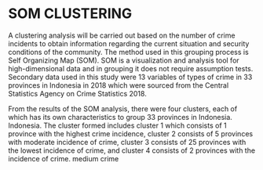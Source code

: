 # SOM CLUSTERING
A clustering analysis will be carried out based on the number of crime incidents to obtain information regarding the current situation and security conditions of the community. The method used in this grouping process is Self Organizing Map (SOM). SOM is a visualization and analysis tool for high-dimensional data and in grouping it does not require assumption tests. Secondary data used in this study were 13 variables of types of crime in 33 provinces in Indonesia in 2018 which were sourced from the Central Statistics Agency on Crime Statistics 2018. 

From the results of the SOM analysis, there were four clusters, each of which has its own characteristics to group 33 provinces in Indonesia. Indonesia. The cluster formed includes cluster 1 which consists of 1 province with the highest crime incidence, cluster 2 consists of 5 provinces with moderate incidence of crime, cluster 3 consists of 25 provinces with the lowest incidence of crime, and cluster 4 consists of 2 provinces with the incidence of crime. medium crime
